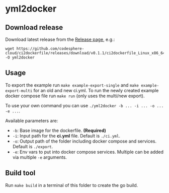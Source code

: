 # yml2docker

## Download release

Download latest release from the [Release page](https://github.com/codesphere-cloud/ci2dockerfile/releases), e.g.:

```
wget https://github.com/codesphere-cloud/ci2dockerfile/releases/download/v0.1.1/ci2dockerfile_Linux_x86_64 -O yml2docker
```

## Usage
To export the example run `make example-export-single` and `make example-export-multi` for an old and new ci.yml. To run the newly created example docker compose file run `make run` (only uses the multi/new export).

To use your own command you can use `./yml2docker -b ... -i ... -o ... -e ...`.

Available parameters are:
- `-b`: Base image for the dockerfile. **(Required)**
- `-i`: Input path for the **ci.yml** file. Default is `./ci.yml`.
- `-o`: Output path of the folder including docker compose and services. Default is `./export`.
- `-e`: Env vars to put into docker compose services. Multiple can be added via multiple `-e` arguments.

## Build tool
Run `make build` in a terminal of this folder to create the go build.